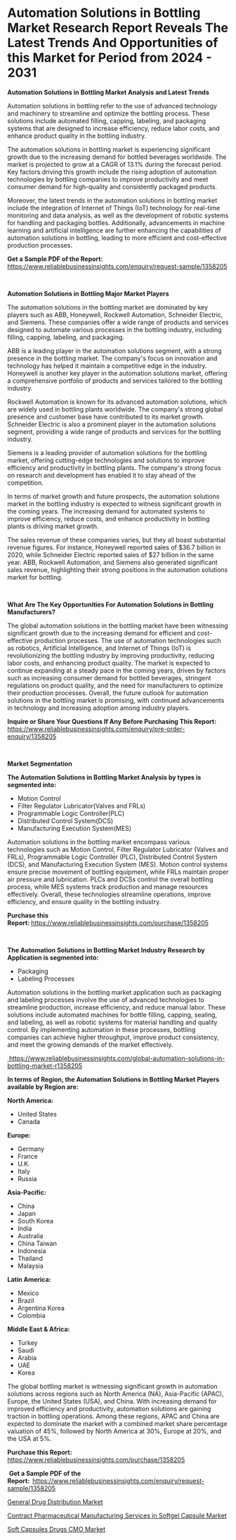 <p><h1>Automation Solutions in Bottling Market Research Report Reveals The Latest Trends And Opportunities of this Market for Period from 2024 - 2031</h1></p><p><strong>Automation Solutions in Bottling Market Analysis and Latest Trends</strong></p>
<p><p>Automation solutions in bottling refer to the use of advanced technology and machinery to streamline and optimize the bottling process. These solutions include automated filling, capping, labeling, and packaging systems that are designed to increase efficiency, reduce labor costs, and enhance product quality in the bottling industry.</p><p>The automation solutions in bottling market is experiencing significant growth due to the increasing demand for bottled beverages worldwide. The market is projected to grow at a CAGR of 13.1% during the forecast period. Key factors driving this growth include the rising adoption of automation technologies by bottling companies to improve productivity and meet consumer demand for high-quality and consistently packaged products.</p><p>Moreover, the latest trends in the automation solutions in bottling market include the integration of Internet of Things (IoT) technology for real-time monitoring and data analysis, as well as the development of robotic systems for handling and packaging bottles. Additionally, advancements in machine learning and artificial intelligence are further enhancing the capabilities of automation solutions in bottling, leading to more efficient and cost-effective production processes.</p></p>
<p><strong>Get a Sample PDF of the Report:&nbsp;</strong> <a href="https://www.reliablebusinessinsights.com/enquiry/request-sample/1358205">https://www.reliablebusinessinsights.com/enquiry/request-sample/1358205</a></p>
<p>&nbsp;</p>
<p><strong>Automation Solutions in Bottling Major Market Players</strong></p>
<p><p>The automation solutions in the bottling market are dominated by key players such as ABB, Honeywell, Rockwell Automation, Schneider Electric, and Siemens. These companies offer a wide range of products and services designed to automate various processes in the bottling industry, including filling, capping, labeling, and packaging.</p><p>ABB is a leading player in the automation solutions segment, with a strong presence in the bottling market. The company's focus on innovation and technology has helped it maintain a competitive edge in the industry. Honeywell is another key player in the automation solutions market, offering a comprehensive portfolio of products and services tailored to the bottling industry.</p><p>Rockwell Automation is known for its advanced automation solutions, which are widely used in bottling plants worldwide. The company's strong global presence and customer base have contributed to its market growth. Schneider Electric is also a prominent player in the automation solutions segment, providing a wide range of products and services for the bottling industry.</p><p>Siemens is a leading provider of automation solutions for the bottling market, offering cutting-edge technologies and solutions to improve efficiency and productivity in bottling plants. The company's strong focus on research and development has enabled it to stay ahead of the competition.</p><p>In terms of market growth and future prospects, the automation solutions market in the bottling industry is expected to witness significant growth in the coming years. The increasing demand for automated systems to improve efficiency, reduce costs, and enhance productivity in bottling plants is driving market growth.</p><p>The sales revenue of these companies varies, but they all boast substantial revenue figures. For instance, Honeywell reported sales of $36.7 billion in 2020, while Schneider Electric reported sales of $27 billion in the same year. ABB, Rockwell Automation, and Siemens also generated significant sales revenue, highlighting their strong positions in the automation solutions market for bottling.</p></p>
<p>&nbsp;</p>
<p><strong>What Are The Key Opportunities For Automation Solutions in Bottling Manufacturers?</strong></p>
<p><p>The global automation solutions in the bottling market have been witnessing significant growth due to the increasing demand for efficient and cost-effective production processes. The use of automation technologies such as robotics, Artificial Intelligence, and Internet of Things (IoT) is revolutionizing the bottling industry by improving productivity, reducing labor costs, and enhancing product quality. The market is expected to continue expanding at a steady pace in the coming years, driven by factors such as increasing consumer demand for bottled beverages, stringent regulations on product quality, and the need for manufacturers to optimize their production processes. Overall, the future outlook for automation solutions in the bottling market is promising, with continued advancements in technology and increasing adoption among industry players.</p></p>
<p><strong>Inquire or Share Your Questions If Any Before Purchasing This Report:</strong> <a href="https://www.reliablebusinessinsights.com/enquiry/pre-order-enquiry/1358205">https://www.reliablebusinessinsights.com/enquiry/pre-order-enquiry/1358205</a></p>
<p>&nbsp;</p>
<p><strong>Market Segmentation</strong></p>
<p><strong>The Automation Solutions in Bottling Market Analysis by types is segmented into:</strong></p>
<p><ul><li>Motion Control</li><li>Filter Regulator Lubricator(Valves and FRLs)</li><li>Programmable Logic Controller(PLC)</li><li>Distributed Control System(DCS)</li><li>Manufacturing Execution System(MES)</li></ul></p>
<p><p>Automation solutions in the bottling market encompass various technologies such as Motion Control, Filter Regulator Lubricator (Valves and FRLs), Programmable Logic Controller (PLC), Distributed Control System (DCS), and Manufacturing Execution System (MES). Motion control systems ensure precise movement of bottling equipment, while FRLs maintain proper air pressure and lubrication. PLCs and DCSs control the overall bottling process, while MES systems track production and manage resources effectively. Overall, these technologies streamline operations, improve efficiency, and ensure quality in the bottling industry.</p></p>
<p><strong>Purchase this Report:&nbsp;</strong><a href="https://www.reliablebusinessinsights.com/purchase/1358205">https://www.reliablebusinessinsights.com/purchase/1358205</a></p>
<p>&nbsp;</p>
<p><strong>The Automation Solutions in Bottling Market Industry Research by Application is segmented into:</strong></p>
<p><ul><li>Packaging</li><li>Labeling Processes</li></ul></p>
<p><p>Automation solutions in the bottling market application such as packaging and labeling processes involve the use of advanced technologies to streamline production, increase efficiency, and reduce manual labor. These solutions include automated machines for bottle filling, capping, sealing, and labeling, as well as robotic systems for material handling and quality control. By implementing automation in these processes, bottling companies can achieve higher throughput, improve product consistency, and meet the growing demands of the market effectively.</p></p>
<p><a href="https://www.reliablebusinessinsights.com/global-automation-solutions-in-bottling-market-r1358205">&nbsp;https://www.reliablebusinessinsights.com/global-automation-solutions-in-bottling-market-r1358205</a></p>
<p><strong>In terms of Region, the Automation Solutions in Bottling Market Players available by Region are:</strong></p>
<p>
    <p> <strong> North America: </strong>
        <ul>
            <li>United States</li>
            <li>Canada</li>
        </ul>
        </p> 
    <p> <strong> Europe: </strong>
        <ul>
            <li>Germany</li>
            <li>France</li>
            <li>U.K.</li>
            <li>Italy</li>
            <li>Russia</li>
        </ul>
        </p> 
    <p> <strong> Asia-Pacific: </strong>
        <ul>
            <li>China</li>
            <li>Japan</li>
            <li>South Korea</li>
            <li>India</li>
            <li>Australia</li>
            <li>China Taiwan</li>
            <li>Indonesia</li>
            <li>Thailand</li>
            <li>Malaysia</li>
        </ul>
        </p> 
    <p> <strong> Latin America: </strong>
        <ul>
            <li>Mexico</li>
            <li>Brazil</li>
            <li>Argentina Korea</li>
            <li>Colombia</li>
        </ul>
        </p> 
    <p> <strong> Middle East & Africa: </strong>
        <ul>
            <li>Turkey</li>
            <li>Saudi</li>
            <li>Arabia</li>
            <li>UAE</li>
            <li>Korea</li>
        </ul>
    </p>
    </p>
<p><p>The global bottling market is witnessing significant growth in automation solutions across regions such as North America (NA), Asia-Pacific (APAC), Europe, the United States (USA), and China. With increasing demand for improved efficiency and productivity, automation solutions are gaining traction in bottling operations. Among these regions, APAC and China are expected to dominate the market with a combined market share percentage valuation of 45%, followed by North America at 30%, Europe at 20%, and the USA at 5%.</p></p>
<p><strong>Purchase this Report: </strong><a href="https://www.reliablebusinessinsights.com/purchase/1358205">https://www.reliablebusinessinsights.com/purchase/1358205</a></p>
<p>&nbsp;<strong>Get a Sample PDF of the Report:&nbsp;&nbsp;</strong><a href="https://www.reliablebusinessinsights.com/enquiry/request-sample/1358205">https://www.reliablebusinessinsights.com/enquiry/request-sample/1358205</a></p>
<p><strong></strong></p>
<p><p><a href="https://github.com/markusgodoy/Market-Research-Report-List-4/blob/main/general-drug-distribution-market.md">General Drug Distribution Market</a></p><p><a href="https://github.com/vimar16th/Market-Research-Report-List-5/blob/main/contract-pharmaceutical-manufacturing-services-in-softgel-capsule-market.md">Contract Pharmaceutical Manufacturing Services in Softgel Capsule Market</a></p><p><a href="https://github.com/luckyshygirl/Market-Research-Report-List-5/blob/main/soft-capsules-drugs-cmo-market.md">Soft Capsules Drugs CMO Market</a></p></p>